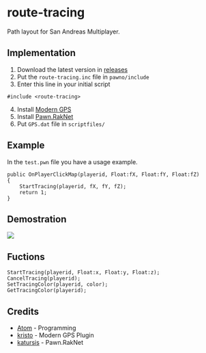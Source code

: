 # route-tracing
Path layout for San Andreas Multiplayer.

## Implementation

1. Download the latest version in [releases](https://github.com/RealAtom/route-tracing/releases)
2. Put the `route-tracing.inc` file in `pawno/include`
3. Enter this line in your initial script
```pawn
#include <route-tracing>
```
4. Install [Modern GPS](https://github.com/kristoisberg/samp-gps-plugin)
5. Install [Pawn.RakNet](https://github.com/katursis/Pawn.RakNet)
6. Put `GPS.dat` file in `scriptfiles/`

## Example
In the `test.pwn` file you have a usage example.

```pawn
public OnPlayerClickMap(playerid, Float:fX, Float:fY, Float:fZ)
{
	StartTracing(playerid, fX, fY, fZ);
	return 1;
}
```

## Demostration
![](https://i.imgur.com/hn8QaUV.png)

## Fuctions
```pawn
StartTracing(playerid, Float:x, Float:y, Float:z);
CancelTracing(playerid);
SetTracingColor(playerid, color);
GetTracingColor(playerid);
```

## Credits
* [Atom](https://github.com/RealAtom) - Programming
* [kristo](https://github.com/kristoisberg) - Modern GPS Plugin
* [katursis](https://github.com/katursis) - Pawn.RakNet
